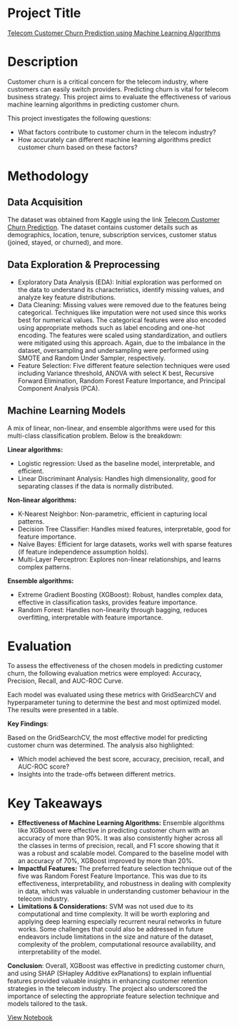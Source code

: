 # Project Title
[Telecom Customer Churn Prediction using Machine Learning Algorithms](https://www.kaggle.com/code/bigibraeh/customer-churn-prediction)

# Description 
Customer churn is a critical concern for the telecom industry, where customers can easily switch providers. Predicting churn is vital for telecom business strategy. This project aims to evaluate the effectiveness of various machine learning algorithms in predicting customer churn.

This project investigates the following questions:

* What factors contribute to customer churn in the telecom industry?
* How accurately can different machine learning algorithms predict customer churn based on these factors?

# Methodology
## Data Acquisition
The dataset was obtained from Kaggle using the link [Telecom Customer Churn Prediction](https://www.kaggle.com/datasets/shilongzhuang/telecom-customer-churn-by-maven-analytics). The dataset contains customer details such as demographics, location, tenure, subscription services, customer status (joined, stayed, or churned), and more.

## Data Exploration & Preprocessing
* Exploratory Data Analysis (EDA): Initial exploration was performed on the data to understand its characteristics, identify missing values, and analyze key feature distributions.
* Data Cleaning: Missing values were removed due to the features being categorical. Techniques like imputation were not used since this works best for numerical values. The categorical features were also encoded using appropriate methods such as label encoding and one-hot encoding. The features were scaled using standardization, and outliers were mitigated using this approach. Again, due to the imbalance in the dataset, oversampling and undersampling were performed using SMOTE and Random Under Sampler, respectively.
* Feature Selection: Five different feature selection techniques were used including Variance threshold, ANOVA with select K best, Recursive Forward Elimination, Random Forest Feature Importance, and Principal Component Analysis (PCA).


## Machine Learning Models
A mix of linear, non-linear, and ensemble algorithms were used for this multi-class classification problem. Below is the breakdown:

**Linear algorithms:** 
* Logistic regression: Used as the baseline model, interpretable, and efficient.  
* Linear Discriminant Analysis: Handles high dimensionality, good for separating classes if the data is normally distributed.
 
**Non-linear algorithms:** 
* K-Nearest Neighbor: Non-parametric, efficient in capturing local patterns.
*  Decision Tree Classifier: Handles mixed features, interpretable, good for feature importance.
* Naïve Bayes: Efficient for large datasets, works well with sparse features (if feature independence assumption holds).
* Multi-Layer Perceptron: Explores non-linear relationships, and learns complex patterns.
  
**Ensemble algorithms:** 
* Extreme Gradient Boosting (XGBoost): Robust, handles complex data, effective in classification tasks, provides feature importance.
* Random Forest: Handles non-linearity through bagging, reduces overfitting, interpretable with feature importance.

# Evaluation
To assess the effectiveness of the chosen models in predicting customer churn, the following evaluation metrics were employed: Accuracy, Precision, Recall, and AUC-ROC Curve.

Each model was evaluated using these metrics with GridSearchCV and hyperparameter tuning to determine the best and most optimized model. The results were presented in a table.

**Key Findings**:

Based on the GridSearchCV, the most effective model for predicting customer churn was determined. The analysis also highlighted:

* Which model achieved the best score, accuracy, precision, recall, and AUC-ROC score?
* Insights into the trade-offs between different metrics.

# Key Takeaways

* **Effectiveness of Machine Learning Algorithms:** Ensemble algorithms like XGBoost were effective in predicting customer churn with an accuracy of more than 90%. It was also consistently higher across all the classes in terms of precision, recall, and F1 score showing that it was a robust and scalable model. Compared to the baseline model with an accuracy of 70%, XGBoost improved by more than 20%.  
* **Impactful Features:** The preferred feature selection technique out of the five was Random Forest Feature Importance. This was due to its effectiveness, interpretability, and robustness in dealing with complexity in data, which was valuable in understanding customer behaviour in the telecom industry.  
* **Limitations & Considerations:** SVM was not used due to its computational and time complexity. It will be worth exploring and applying deep learning especially recurrent neural networks in future works. Some challenges that could also be addressed in future endeavors include limitations in the size and nature of the dataset, complexity of the problem, computational resource availability, and interpretability of the model.

**Conclusion**: Overall, XGBoost was effective in predicting customer churn, and using SHAP (SHapley Additive exPlanations) to explain influential features provided valuable insights in enhancing customer retention strategies in the telecom industry. The project also underscored the importance of selecting the appropriate feature selection technique and models tailored to the task. 

[View Notebook](https://www.kaggle.com/code/bigibraeh/customer-churn-prediction)



